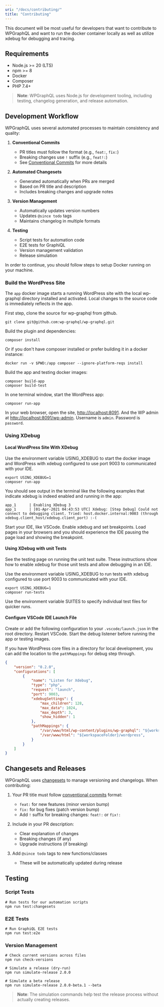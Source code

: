 ```yaml
---
uri: "/docs/contributing/"
title: "Contributing"
---
```


This document will be most useful for developers that want to contribute to WPGraphQL and want to run the docker container locally as well as utilize xdebug for debugging and tracing.

## Requirements

- Node.js >= 20 (LTS)
- npm >= 8
- Docker
- Composer
- PHP 7.4+

> **Note**: WPGraphQL uses Node.js for development tooling, including testing, changelog generation, and release automation.

## Development Workflow

WPGraphQL uses several automated processes to maintain consistency and quality:

1. **Conventional Commits**
   - PR titles must follow the format (e.g., `feat:`, `fix:`)
   - Breaking changes use `!` suffix (e.g., `feat!:`)
   - See [Conventional Commits](https://www.conventionalcommits.org/) for more details

2. **Automated Changesets**
   - Generated automatically when PRs are merged
   - Based on PR title and description
   - Includes breaking changes and upgrade notes

3. **Version Management**
   - Automatically updates version numbers
   - Updates `@since todo` tags
   - Maintains changelog in multiple formats

4. **Testing**
   - Script tests for automation code
   - E2E tests for GraphiQL
   - Version management validation
   - Release simulation

In order to continue, you should follow steps to setup Docker running on your machine.

### Build the WordPress Site

The `app` docker image starts a running WordPress site with the local wp-graphql directory installed and activated. Local changes to the source code is immediately reflects in the app.

First step, clone the source for wp-graphql from github.

```shell
git clone git@github.com:wp-graphql/wp-graphql.git
```

Build the plugin and dependencies:

```shell
composer install
```

Or if you don't have composer installed or prefer building it in a docker instance:

```shell
docker run -v $PWD:/app composer --ignore-platform-reqs install
```

Build the app and testing docker images:

```shell
composer build-app
composer build-test
```

In one terminal window, start the WordPress app:

```shell
composer run-app
```

In your web browser, open the site, [http://localhost:8091]().  And the WP admin at [http://localhost:8091/wp-admin](). Username is `admin`. Password is `password`.

### Using XDebug

#### Local WordPress Site With XDebug

Use the environment variable USING\_XDEBUG to start the docker image and WordPress with xdebug configured to use port 9003 to communicated with your IDE.

```shell
export USING_XDEBUG=1
composer run-app
```

You should see output in the terminal like the following examples that indicate xdebug is indeed enabled and running in the app:

```shell
app_1      | Enabling XDebug 3
app_1      | [01-Apr-2021 04:43:53 UTC] Xdebug: [Step Debug] Could not connect to debugging client. Tried: host.docker.internal:9003 (through   xdebug.client_host/xdebug.client_port) :-(
```

Start your IDE, like VSCode. Enable xdebug and set breakpoints. Load pages in your browsers and you should experience the IDE pausing the page load and showing the breakpoint.

#### Using XDebug with unit Tests

See the testing page on running the unit test suite.  These instructions show how to enable xdebug for those unit tests and allow debugging in an IDE.

Use the environment variable USING\_XDEBUG to run tests with xdebug configured to use port 9003 to communicated with your IDE.

```shell
export USING_XDEBUG=1
composer run-tests
```

Use the environment variable SUITES to specify individual test files for quicker runs.

#### Configure VSCode IDE Launch File

Create or add the following configuration to your `.vscode/launch.json` in the root directory. Restart VSCode. Start the debug listener before running the app or testing images.

If you have WordPress core files in a directory for local development, you can add the location to the `pathMappings` for debug step through.

```json
{
    "version": "0.2.0",
    "configurations": [
        {
            "name": "Listen for Xdebug",
            "type": "php",
            "request": "launch",
            "port": 9003,
            "xdebugSettings": {
                "max_children": 128,
                "max_data": 1024,
                "max_depth": 3,
                "show_hidden": 1
            },
            "pathMappings": {
                "/var/www/html/wp-content/plugins/wp-graphql": "${workspaceFolder}",
                "/var/www/html": "${workspaceFolder}/wordpress",
            }
        }
    ]
}
```

## Changesets and Releases

WPGraphQL uses [changesets](../.changeset/README.md) to manage versioning and changelogs. When contributing:

1. Your PR title must follow [conventional commits](https://www.conventionalcommits.org/) format:
   - `feat:` for new features (minor version bump)
   - `fix:` for bug fixes (patch version bump)
   - Add `!` suffix for breaking changes: `feat!:` or `fix!:`

2. Include in your PR description:
   - Clear explanation of changes
   - Breaking changes (if any)
   - Upgrade instructions (if breaking)

3. Add `@since todo` tags to new functions/classes
   - These will be automatically updated during release

## Testing

### Script Tests
```shell
# Run tests for our automation scripts
npm run test:changesets
```

### E2E Tests
```shell
# Run GraphiQL E2E tests
npm run test:e2e
```

### Version Management
```shell
# Check current versions across files
npm run check-versions

# Simulate a release (dry-run)
npm run simulate-release 2.0.0

# Simulate a beta release
npm run simulate-release 2.0.0-beta.1 --beta
```

> **Note**: The simulation commands help test the release process without actually creating releases.